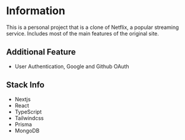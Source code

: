 # Information

This is a personal project that is a clone of Netflix, a popular streaming service. Includes most of the main features of the original site.

## Additional Feature

- User Authentication, Google and Github OAuth

## Stack Info

- Nextjs
- React
- TypeScript
- Tailwindcss
- Prisma
- MongoDB

